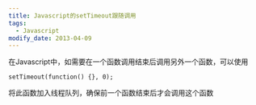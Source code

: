 ```yaml
---
title: Javascript的setTimeout跟随调用
tags: 
  - Javascript
modify_date: 2013-04-09
---
```


在Javascript中，如需要在一个函数调用结束后调用另外一个函数，可以使用

<!--more-->

```
setTimeout(function() {}, 0);
```

将此函数加入线程队列，确保前一个函数结束后才会调用这个函数

